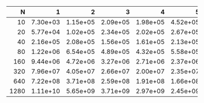 |    N |        1 |        2 |        3 |        4 |        5 |        6 |        7 |        8 |        9 |       10 |       11 |       12 |
|-----:|---------:|---------:|---------:|---------:|---------:|---------:|---------:|---------:|---------:|---------:|---------:|---------:|
|   10 | 7.30e+03 | 1.15e+05 | 2.09e+05 | 1.98e+05 | 4.52e+05 | 4.41e+05 | 4.93e+05 | 6.89e+05 | 5.82e+05 | 6.11e+05 | 7.39e+05 | 7.44e+05 |
|   20 | 5.77e+04 | 1.02e+05 | 2.34e+05 | 2.02e+05 | 2.67e+05 | 3.80e+05 | 3.95e+05 | 4.67e+05 | 6.16e+05 | 6.60e+05 | 6.56e+05 | 7.49e+05 |
|   40 | 2.16e+05 | 2.08e+05 | 1.56e+05 | 1.61e+05 | 2.13e+05 | 3.34e+05 | 3.14e+05 | 3.80e+05 | 4.27e+05 | 4.52e+05 | 5.36e+05 | 5.30e+05 |
|   80 | 1.22e+06 | 6.54e+05 | 4.89e+05 | 4.32e+05 | 5.58e+05 | 4.07e+05 | 4.83e+05 | 5.19e+05 | 6.13e+05 | 6.13e+05 | 6.87e+05 | 6.52e+05 |
|  160 | 9.44e+06 | 4.72e+06 | 3.27e+06 | 2.71e+06 | 2.37e+06 | 2.67e+06 | 2.75e+06 | 2.36e+06 | 1.98e+06 | 2.13e+06 | 2.00e+06 | 2.19e+06 |
|  320 | 7.96e+07 | 4.05e+07 | 2.66e+07 | 2.00e+07 | 2.35e+07 | 2.06e+07 | 1.80e+07 | 1.66e+07 | 1.50e+07 | 1.38e+07 | 1.28e+07 | 1.22e+07 |
|  640 | 7.22e+08 | 3.71e+08 | 2.59e+08 | 1.91e+08 | 1.66e+08 | 1.61e+08 | 1.62e+08 | 1.50e+08 | 1.54e+08 | 1.48e+08 | 1.41e+08 | 1.33e+08 |
| 1280 | 1.11e+10 | 5.65e+09 | 3.71e+09 | 2.97e+09 | 2.45e+09 | 2.13e+09 | 1.92e+09 | 1.87e+09 | 1.97e+09 | 2.00e+09 | 2.02e+09 | 1.94e+09 |